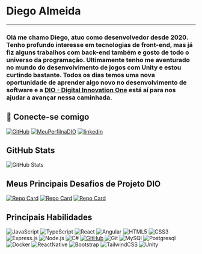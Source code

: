 # Diego Almeida
--------------------------------------------------
### Olá me chamo Diego, atuo como desenvolvedor desde 2020. Tenho profundo interesse em tecnologias de front-end, mas já fiz alguns trabalhos com back-end também e gosto de todo o universo da programação. Ultimamente tenho me aventurado no mundo do desenvolvimento de jogos com Unity e estou curtindo bastante. Todos os dias temos uma nova oportunidade de aprender algo novo no desenvolvimento de software e a [DIO - Digital Innovation One](https://web.dio.me/) está aí para nos ajudar a avançar nessa caminhada.

## 🔗 Conecte-se comigo
[![GitHub](https://img.shields.io/badge/GitHub-000?style=for-the-badge&logo=github&logoColor=white)](https://github.com/diegoalmda)
[![MeuPerfilnaDIO](https://img.shields.io/badge/Meu_perfil_na_dio-000?style=for-the-badge&logo=ko-fi&logoColor=white)](https://www.dio.me/users/diegoalmda)
[![linkedin](https://img.shields.io/badge/linkedin-0A66C2?style=for-the-badge&logo=linkedin&logoColor=white)](https://www.linkedin.com/in/diegoalmda/)


## GitHub Stats
![GitHub Stats](https://github-readme-stats.vercel.app/api?username=diegoalmda&theme=transparent&bg_color=000&border_color=30A3DC&show_icons=true&icon_color=30A3DC&title_color=E94D5F&text_color=FFF&hide_title=true)

## Meus Principais Desafios de Projeto DIO

[![Repo Card](https://github-readme-stats.vercel.app/api/pin/?username=diegoalmda&repo=dio-lab-open-source&bg_color=000&border_color=30A3DC&show_icons=true&icon_color=30A3DC&title_color=E94D5F&text_color=FFF)](https://github.com/diegoalmda/dio-lab-open-source&hide_title=true)
[![Repo Card](https://github-readme-stats.vercel.app/api/pin/?username=diegoalmda&repo=angular-superhero-test&bg_color=000&border_color=30A3DC&show_icons=true&icon_color=30A3DC&title_color=E94D5F&text_color=FFF)](https://github.com/diegoalmda/angular-superhero-test&hide_title=true) 
[![Repo Card](https://github-readme-stats.vercel.app/api/pin/?username=diegoalmda&repo=angular-blog&bg_color=000&border_color=30A3DC&show_icons=true&icon_color=30A3DC&title_color=E94D5F&text_color=FFF)](https://github.com/diegoalmda/angular-blog&hide_title=true) 

## Principais Habilidades
![JavaScript](https://img.shields.io/badge/JavaScript-000?style=for-the-badge&logo=javascript) 
![TypeScript](https://img.shields.io/badge/TypeScript-0D1117.svg?style=for-the-badge&logo=TypeScript&logoColor=marrom)
![React](https://img.shields.io/badge/ReactNative-000?style=for-the-badge&logo=react&logoColor=145369)
![Angular](https://img.shields.io/badge/Angular-000?style=for-the-badge&logo=angular&logoColor=C3002F)
![HTML5](https://img.shields.io/badge/HTML5-000?style=for-the-badge&logo=html5) 
![CSS3](https://img.shields.io/badge/CSS3-000?style=for-the-badge&logo=css3&logoColor=264CE4)
![Express.js](https://img.shields.io/badge/-Express.js-000000?style=for-the-badge&logo=express&logoColor=white) 
![Node.js](https://img.shields.io/badge/-Node.js-339933?style=for-the-badge&logo=node.js&logoColor=white) 
![C#](https://img.shields.io/badge/C%23-239120?style=for-the-badge&logo=c-sharp&logoColor=white)
[![GitHub](https://img.shields.io/badge/GitHub-100000?style=for-the-badge&logo=github&logoColor=white)](https://github.com/allysonaraujo)
![Git](https://img.shields.io/badge/GIT-E44C30?style=for-the-badge&logo=git&logoColor=white)
![MySQl](https://img.shields.io/badge/Mysql-000?style=for-the-badge&logo=mysql&logoColor=00FF00)
![Postgresql](https://img.shields.io/badge/PostgreSQL-316192?style=for-the-badge&logo=postgresql&logoColor=white)&nbsp;
![Docker](https://img.shields.io/badge/Docker-000?style=for-the-badge&logo=docker&logoColor=145F)
![ReactNative](https://img.shields.io/badge/ReactNative-000?style=for-the-badge&logo=react&logoColor=145369)
![Bootstrap](https://img.shields.io/badge/Bootstrap-131313.svg?style=for-the-badge&logo=bootstrap)
![TailwindCSS](https://img.shields.io/badge/Tailwindcss-131313.svg?style=for-the-badge&logo=tailwind-css)
![Unity](https://img.shields.io/badge/unity%20-000000?style=for-the-badge&logo=unity&logoColor=ffffff)